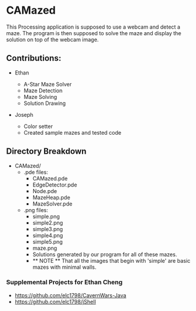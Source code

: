 # CAMazed

This Processing application is supposed to use a webcam and detect a maze. The
program is then supposed to solve the maze and display the solution on top of
the webcam image.

## Contributions:

+ Ethan
    + A-Star Maze Solver
    + Maze Detection
    + Maze Solving
    + Solution Drawing

+ Joseph
    + Color setter
    + Created sample mazes and tested code

## Directory Breakdown

+ CAMazed/
    + .pde files:
        + CAMazed.pde
        + EdgeDetector.pde
        + Node.pde
        + MazeHeap.pde
        + MazeSolver.pde
    + .png files:
        + simple.png
        + simple2.png
        + simple3.png
        + simple4.png
        + simple5.png
        + maze.png
        + Solutions generated by our program for all of these mazes.
        + ** NOTE ** That all the images that begin with 'simple' are basic
          mazes with minimal walls.

### Supplemental Projects for Ethan Cheng

+ https://github.com/elc1798/CavernWars-Java
+ https://github.com/elc1798/jShell
